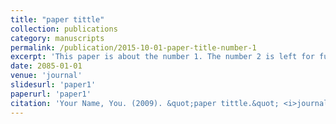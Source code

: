 ```yaml
---
title: "paper tittle"
collection: publications
category: manuscripts
permalink: /publication/2015-10-01-paper-title-number-1
excerpt: 'This paper is about the number 1. The number 2 is left for future work.'
date: 2085-01-01
venue: 'journal'
slidesurl: 'paper1'
paperurl: 'paper1'
citation: 'Your Name, You. (2009). &quot;paper tittle.&quot; <i>journal</i>. 1(1).'
---
```


